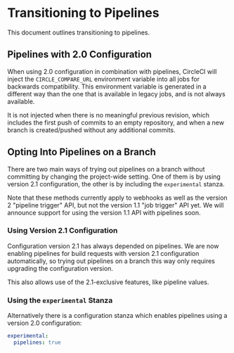 # Transitioning to Pipelines

This document outlines transitioning to pipelines.

## Pipelines with 2.0 Configuration

When using 2.0 configuration in combination with pipelines, CircleCI
will inject the `CIRCLE_COMPARE_URL` environment variable into all
jobs for backwards compatibility. This environment variable is
generated in a different way than the one that is available in legacy
jobs, and is not always available.

It is not injected when there is no meaningful previous revision,
which includes the first push of commits to an empty repository, and
when a new branch is created/pushed without any additional commits.

## Opting Into Pipelines on a Branch

There are two main ways of trying out pipelines on a branch without
committing by changing the project-wide setting. One of them is by
using version 2.1 configuration, the other is by including the
`experimental` stanza.

Note that these methods currently apply to webhooks as well as the
version 2 "pipeline trigger" API, but not the version 1.1 "job
trigger" API yet. We will announce support for using the version 1.1
API with pipelines soon.

### Using Version 2.1 Configuration

Configuration version 2.1 has always depended on pipelines. We are now
enabling pipelines for build requests with version 2.1 configuration
automatically, so trying out pipelines on a branch this way only
requires upgrading the configuration version.

This also allows use of the 2.1-exclusive features, like pipeline
values.

### Using the `experimental` Stanza

Alternatively there is a configuration stanza which enables pipelines
using a version 2.0 configuration:

```yaml
experimental:
  pipelines: true
```

